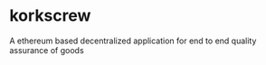 # korkscrew
A ethereum based decentralized application for end to end quality assurance of goods

# 
